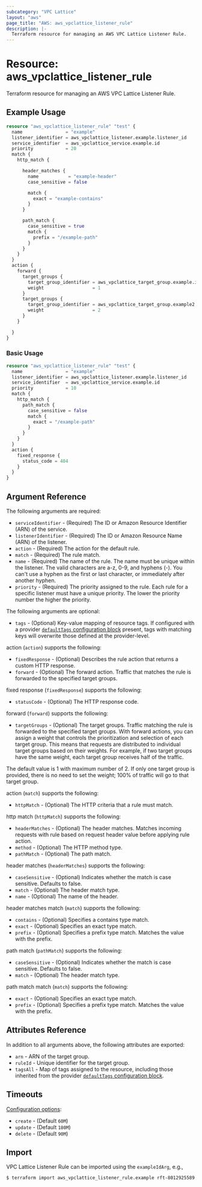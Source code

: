 ```yaml
---
subcategory: "VPC Lattice"
layout: "aws"
page_title: "AWS: aws_vpclattice_listener_rule"
description: |-
  Terraform resource for managing an AWS VPC Lattice Listener Rule.
---
```


# Resource: aws_vpclattice_listener_rule

Terraform resource for managing an AWS VPC Lattice Listener Rule.

## Example Usage

```terraform
resource "aws_vpclattice_listener_rule" "test" {
  name                = "example"
  listener_identifier = aws_vpclattice_listener.example.listener_id
  service_identifier  = aws_vpclattice_service.example.id
  priority            = 20
  match {
    http_match {

      header_matches {
        name           = "example-header"
        case_sensitive = false

        match {
          exact = "example-contains"
        }
      }

      path_match {
        case_sensitive = true
        match {
          prefix = "/example-path"
        }
      }
    }
  }
  action {
    forward {
      target_groups {
        target_group_identifier = aws_vpclattice_target_group.example.id
        weight                  = 1
      }
      target_groups {
        target_group_identifier = aws_vpclattice_target_group.example2.id
        weight                  = 2
      }
    }

  }
}
```

### Basic Usage

```terraform
resource "aws_vpclattice_listener_rule" "test" {
  name                = "example"
  listener_identifier = aws_vpclattice_listener.example.listener_id
  service_identifier  = aws_vpclattice_service.example.id
  priority            = 10
  match {
    http_match {
      path_match {
        case_sensitive = false
        match {
          exact = "/example-path"
        }
      }
    }
  }
  action {
    fixed_response {
      status_code = 404
    }
  }
}
```

## Argument Reference

The following arguments are required:

* `serviceIdentifier` - (Required) The ID or Amazon Resource Identifier (ARN) of the service.
* `listenerIdentifier` - (Required) The ID or Amazon Resource Name (ARN) of the listener.
* `action` - (Required) The action for the default rule.
* `match` - (Required) The rule match.
* `name` - (Required) The name of the rule. The name must be unique within the listener. The valid characters are a-z, 0-9, and hyphens (-). You can't use a hyphen as the first or last character, or immediately after another hyphen.
* `priority` - (Required) The priority assigned to the rule. Each rule for a specific listener must have a unique priority. The lower the priority number the higher the priority.

The following arguments are optional:

* `tags` - (Optional) Key-value mapping of resource tags. If configured with a provider [`defaultTags` configuration block](/docs/providers/aws/index.html#default_tags-configuration-block) present, tags with matching keys will overwrite those defined at the provider-level.

action (`action`) supports the following:

* `fixedResponse` - (Optional) Describes the rule action that returns a custom HTTP response.
* `forward` - (Optional) The forward action. Traffic that matches the rule is forwarded to the specified target groups.

fixed response (`fixedResponse`) supports the following:

* `statusCode` - (Optional) The HTTP response code.

forward (`forward`) supports the following:

* `targetGroups` - (Optional) The target groups. Traffic matching the rule is forwarded to the specified target groups. With forward actions, you can assign a weight that controls the prioritization and selection of each target group. This means that requests are distributed to individual target groups based on their weights. For example, if two target groups have the same weight, each target group receives half of the traffic.

The default value is 1 with maximum number of 2. If only one target group is provided, there is no need to set the weight; 100% of traffic will go to that target group.

action (`match`) supports the following:

* `httpMatch` - (Optional) The HTTP criteria that a rule must match.

http match (`httpMatch`) supports the following:

* `headerMatches` - (Optional) The header matches. Matches incoming requests with rule based on request header value before applying rule action.
* `method` - (Optional) The HTTP method type.
* `pathMatch` - (Optional) The path match.

header matches (`headerMatches`) supports the following:

* `caseSensitive` - (Optional) Indicates whether the match is case sensitive. Defaults to false.
* `match` - (Optional) The header match type.
* `name` - (Optional) The name of the header.

header matches match (`match`) supports the following:

* `contains` - (Optional) Specifies a contains type match.
* `exact` - (Optional) Specifies an exact type match.
* `prefix` - (Optional) Specifies a prefix type match. Matches the value with the prefix.

path match (`pathMatch`) supports the following:

* `caseSensitive` - (Optional) Indicates whether the match is case sensitive. Defaults to false.
* `match` - (Optional) The header match type.

path match match (`match`) supports the following:

* `exact` - (Optional) Specifies an exact type match.
* `prefix` - (Optional) Specifies a prefix type match. Matches the value with the prefix.

## Attributes Reference

In addition to all arguments above, the following attributes are exported:

* `arn` - ARN of the target group.
* `ruleId` - Unique identifier for the target group.
* `tagsAll` - Map of tags assigned to the resource, including those inherited from the provider [`defaultTags` configuration block](/docs/providers/aws/index.html#default_tags-configuration-block).

## Timeouts

[Configuration options](https://developer.hashicorp.com/terraform/language/resources/syntax#operation-timeouts):

* `create` - (Default `60M`)
* `update` - (Default `180M`)
* `delete` - (Default `90M`)

## Import

VPC Lattice Listener Rule can be imported using the `exampleIdArg`, e.g.,

```
$ terraform import aws_vpclattice_listener_rule.example rft-8012925589
```

<!-- cache-key: cdktf-0.17.0-pre.15 input-df7fcfdf085dfe5eb99f2bda32b1f06ce5aa0d098fab9d2b7c61de5c1d7f1f3d -->